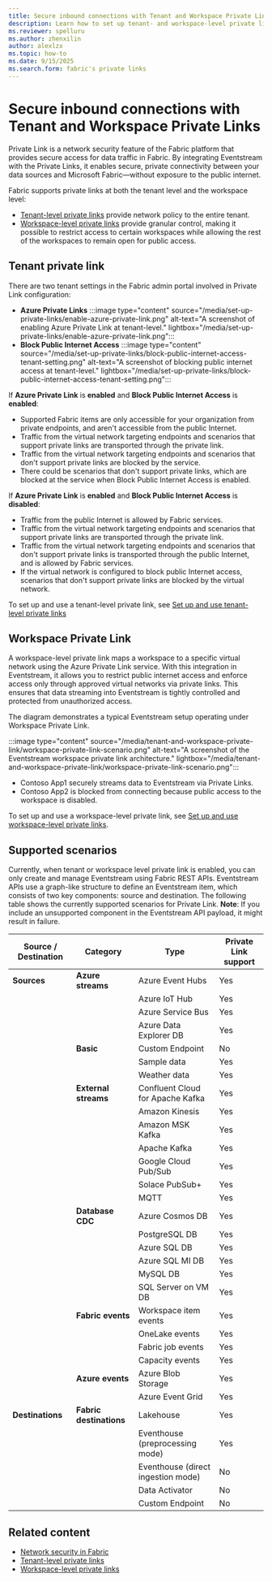 ```yaml
---
title: Secure inbound connections with Tenant and Workspace Private Links
description: Learn how to set up tenant- and workspace-level private links in Fabric and stream data securely to Eventstream.
ms.reviewer: spelluru
ms.author: zhenxilin
author: alexlzx
ms.topic: how-to
ms.date: 9/15/2025
ms.search.form: fabric's private links
---
```


# Secure inbound connections with Tenant and Workspace Private Links

Private Link is a network security feature of the Fabric platform that provides secure access for data traffic in Fabric. By integrating Eventstream with the Private Links, it enables secure, private connectivity between your data sources and Microsoft Fabric—without exposure to the public internet.

Fabric supports private links at both the tenant level and the workspace level:
* [Tenant-level private links](/fabric/security/security-private-links-overview) provide network policy to the entire tenant.
* [Workspace-level private links](/fabric/security/security-workspace-level-private-links-overview) provide granular control, making it possible to restrict access to certain workspaces while allowing the rest of the workspaces to remain open for public access.

## Tenant private link

There are two tenant settings in the Fabric admin portal involved in Private Link configuration:

* **Azure Private Links**
    :::image type="content" source="/media/set-up-private-links/enable-azure-private-link.png" alt-text="A screenshot of enabling Azure Private Link at tenant-level." lightbox="/media/set-up-private-links/enable-azure-private-link.png":::
* **Block Public Internet Access**
    :::image type="content" source="/media/set-up-private-links/block-public-internet-access-tenant-setting.png" alt-text="A screenshot of blocking public internet access at tenant-level." lightbox="/media/set-up-private-links/block-public-internet-access-tenant-setting.png":::

If **Azure Private Link** is **enabled** and **Block Public Internet Access** is **enabled**:
* Supported Fabric items are only accessible for your organization from private endpoints, and aren't accessible from the public Internet.
* Traffic from the virtual network targeting endpoints and scenarios that support private links are transported through the private link.
* Traffic from the virtual network targeting endpoints and scenarios that don't support private links are blocked by the service.
* There could be scenarios that don't support private links, which are blocked at the service when Block Public Internet Access is enabled.

If **Azure Private Link** is **enabled** and **Block Public Internet Access** is **disabled**:
* Traffic from the public Internet is allowed by Fabric services.
* Traffic from the virtual network targeting endpoints and scenarios that support private links are transported through the private link.
* Traffic from the virtual network targeting endpoints and scenarios that don't support private links is transported through the public Internet, and is allowed by Fabric services.
* If the virtual network is configured to block public Internet access, scenarios that don't support private links are blocked by the virtual network.

To set up and use a tenant-level private link, see [Set up and use tenant-level private links](/fabric/security/security-private-links-use)

## Workspace Private Link

A workspace-level private link maps a workspace to a specific virtual network using the Azure Private Link service. With this integration in Eventstream, it allows you to restrict public internet access and enforce access only through approved virtual networks via private links. This ensures that data streaming into Eventstream is tightly controlled and protected from unauthorized access.

The diagram demonstrates a typical Eventstream setup operating under Workspace Private Link.

:::image type="content" source="/media/tenant-and-workspace-private-link/workspace-private-link-scenario.png" alt-text="A screenshot of the Eventstream workspace private link architecture." lightbox="/media/tenant-and-workspace-private-link/workspace-private-link-scenario.png":::

* Contoso App1 securely streams data to Eventstream via Private Links.
* Contoso App2 is blocked from connecting because public access to the workspace is disabled.

To set up and use a workspace-level private link, see [Set up and use workspace-level private links](/fabric/security/security-workspace-level-private-links-set-up).

## Supported scenarios

Currently, when tenant or workspace level private link is enabled, you can only create and manage Eventstream using Fabric REST APIs. Eventstream APIs use a graph-like structure to define an Eventstream item, which consists of two key components: source and destination. The following table shows the currently supported scenarios for Private Link. **Note**: If you include an unsupported component in the Eventstream API payload, it might result in failure.

| Source / Destination  | Category               | Type                    | Private Link support |
|-----------------------|------------------------|-------------------------|--------------|
| **Sources**           | **Azure streams**      | Azure Event Hubs        | Yes          |
|                       |                        | Azure IoT Hub           | Yes          |
|                       |                        | Azure Service Bus       | Yes          |
|                       |                        | Azure Data Explorer DB  | Yes          |
|                       | **Basic**              | Custom Endpoint         | No           |
|                       |                        | Sample data             | Yes          |
|                       |                        | Weather data            | Yes          |
|                       | **External streams**   | Confluent Cloud for Apache Kafka | Yes |
|                       |                        | Amazon Kinesis          | Yes          |
|                       |                        | Amazon MSK Kafka        | Yes          |
|                       |                        | Apache Kafka            | Yes          |
|                       |                        | Google Cloud Pub/Sub    | Yes          |
|                       |                        | Solace PubSub+          | Yes          |
|                       |                        | MQTT                    | Yes          |
|                       | **Database CDC**       | Azure Cosmos DB         | Yes          |
|                       |                        | PostgreSQL DB           | Yes          |
|                       |                        | Azure SQL DB            | Yes          |
|                       |                        | Azure SQL MI DB         | Yes          |
|                       |                        | MySQL DB                | Yes          |
|                       |                        | SQL Server on VM DB     | Yes          |
|                       | **Fabric events**      | Workspace item events   | Yes          |
|                       |                        | OneLake events          | Yes          |
|                       |                        | Fabric job events       | Yes          |
|                       |                        | Capacity events         | Yes          |
|                       | **Azure events**       | Azure Blob Storage      | Yes          |
|                       |                        | Azure Event Grid        | Yes          |
| **Destinations**      | **Fabric destinations**| Lakehouse               | Yes          |
|                       |                        | Eventhouse (preprocessing mode)         | Yes          |
|                       |                        | Eventhouse (direct ingestion mode)     | No           |
|                       |                        | Data Activator          | No           |
|                       |                        | Custom Endpoint         | No           |

## Related content

* [Network security in Fabric](/fabric/security/security-overview)
* [Tenant-level private links](/fabric/security/security-private-links-overview)
* [Workspace-level private links](/fabric/security/security-workspace-level-private-links-overview)
